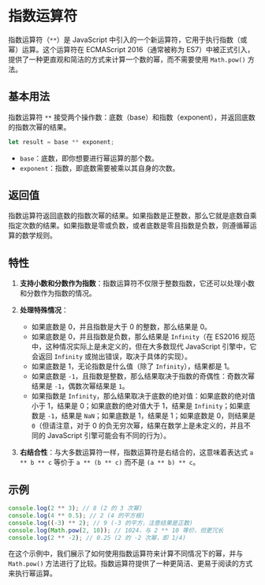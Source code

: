 # 指数运算符

指数运算符（`**`）是 JavaScript 中引入的一个新运算符，它用于执行指数（或幂）运算。这个运算符在 ECMAScript 2016（通常被称为 ES7）中被正式引入，提供了一种更直观和简洁的方式来计算一个数的幂，而不需要使用 `Math.pow()` 方法。

## 基本用法

指数运算符 `**` 接受两个操作数：底数（base）和指数（exponent），并返回底数的指数次幂的结果。

```javascript
let result = base ** exponent;
```

- `base`：底数，即你想要进行幂运算的那个数。
- `exponent`：指数，即底数需要被乘以其自身的次数。

## 返回值

指数运算符返回底数的指数次幂的结果。如果指数是正整数，那么它就是底数自乘指定次数的结果。如果指数是零或负数，或者底数是零且指数是负数，则遵循幂运算的数学规则。

## 特性

1. **支持小数和分数作为指数**：指数运算符不仅限于整数指数，它还可以处理小数和分数作为指数的情况。

2. **处理特殊情况**：

   - 如果底数是 0，并且指数是大于 0 的整数，那么结果是 0。
   - 如果底数是 0，并且指数是负数，那么结果是 `Infinity`（在 ES2016 规范中，这种情况实际上是未定义的，但在大多数现代 JavaScript 引擎中，它会返回 `Infinity` 或抛出错误，取决于具体的实现）。
   - 如果底数是 1，无论指数是什么值（除了 `Infinity`），结果都是 1。
   - 如果底数是 `-1`，且指数是整数，那么结果取决于指数的奇偶性：奇数次幂结果是 `-1`，偶数次幂结果是 `1`。
   - 如果指数是 `Infinity`，那么结果取决于底数的绝对值：如果底数的绝对值小于 1，结果是 0；如果底数的绝对值大于 1，结果是 `Infinity`；如果底数是 `-1`，结果是 `NaN`；如果底数是 1，结果是 1；如果底数是 0，则结果是 `0`（但请注意，对于 0 的负无穷次幂，结果在数学上是未定义的，并且不同的 JavaScript 引擎可能会有不同的行为）。

3. **右结合性**：与大多数运算符一样，指数运算符是右结合的，这意味着表达式 `a ** b ** c` 等价于 `a ** (b ** c)` 而不是 `(a ** b) ** c`。

## 示例

```javascript
console.log(2 ** 3); // 8 (2 的 3 次幂)
console.log(4 ** 0.5); // 2 (4 的平方根)
console.log((-3) ** 2); // 9 (-3 的平方，注意结果是正数)
console.log(Math.pow(2, 10)); // 1024，与 2 ** 10 等价，但更冗长
console.log(2 ** -2); // 0.25 (2 的 -2 次幂，即 1/4)
```

在这个示例中，我们展示了如何使用指数运算符来计算不同情况下的幂，并与 `Math.pow()` 方法进行了比较。指数运算符提供了一种更简洁、更易于阅读的方式来执行幂运算。
